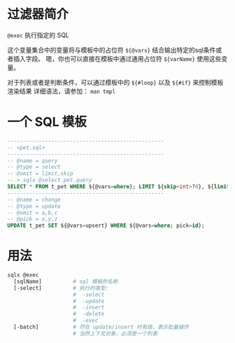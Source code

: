 # 过滤器简介

`@exec` 执行指定的 SQL

这个变量集合中的变量将与模板中的占位符 `${@vars}` 结合输出特定的sql条件或者插入字段。
嗯，你也可以直接在模板中通过通用占位符 `${varName}` 使用这些变量。

对于列表或者是判断条件，可以通过模板中的 `${#loop}` 以及  `${#if}` 来控制模板渲染结果
详细语法，请参加： `man tmpl`

# 一个 SQL 模板

```sql
--------------------------------------------------
-- <pet.sql>
--------------------------------------------------
-- @name = query
-- @type = select
-- @omit = limit,skip
-- > sqlx @select pet.query
SELECT * FROM t_pet WHERE ${@vars=where}; LIMIT ${skip<int>?0}, ${limit<int>?50};
--------------------------------------------------
-- @name = change
-- @type = update
-- @omit = a,b,c
-- @pick = x,y,z
UPDATE t_pet SET ${@vars=upsert} WHERE ${@vars=where; pick=id};
```

# 用法

```bash
sqlx @exec 
  [sqlName]          # sql 模板的名称
  [-select]          # 执行的类型:
                     #  -select
                     #  -update
                     #  -insert
                     #  -delete
                     #  -exec
  [-batch]           # 尽在 update/insert 时有效，表示批量操作
                     # 当然上下文对象，必须是一个列表
```


